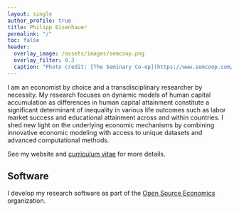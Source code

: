 ```yaml
---
layout: single
author_profile: true
title: Philipp Eisenhauer
permalink: "/"
toc: false
header:
  overlay_image: /assets/images/semcoop.png
  overlay_filter: 0.3
  caption: "Photo credit: [The Seminary Co-op](https://www.semcoop.com/)"
---
```


I am an economist by choice and a transdisciplinary researcher by necessity. My research focuses on dynamic models of human capital accumulation as differences in human capital attainment constitute a significant determinant of inequality in various life outcomes such as labor market success and educational attainment across and within countries. I shed new light on the underlying economic mechanisms by combining innovative economic modeling with access to unique datasets and advanced computational methods.

See my website and [curriculum vitae](https://github.com/peisenha/peisenha.github.io/blob/master/assets/eisenhauer-cv.pdf) for more details.
  
## Software

I develop my research software as part of the [Open Source Economics](https://github.com/OpenSourceEconomics) organization.
